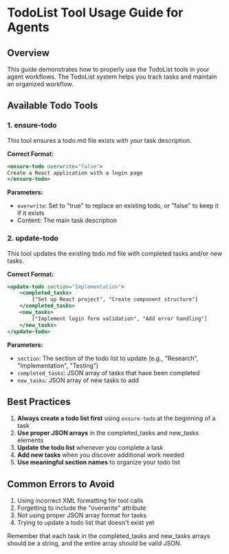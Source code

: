 # TodoList Tool Usage Guide for Agents

## Overview
This guide demonstrates how to properly use the TodoList tools in your agent workflows. The TodoList system helps you track tasks and maintain an organized workflow.

## Available Todo Tools

### 1. ensure-todo
This tool ensures a todo.md file exists with your task description.

**Correct Format:**
```xml
<ensure-todo overwrite="false">
Create a React application with a login page
</ensure-todo>
```

**Parameters:**
- `overwrite`: Set to "true" to replace an existing todo, or "false" to keep it if it exists
- Content: The main task description

### 2. update-todo
This tool updates the existing todo.md file with completed tasks and/or new tasks.

**Correct Format:**
```xml
<update-todo section="Implementation">
    <completed_tasks>
        ["Set up React project", "Create component structure"]
    </completed_tasks>
    <new_tasks>
        ["Implement login form validation", "Add error handling"]
    </new_tasks>
</update-todo>
```

**Parameters:**
- `section`: The section of the todo list to update (e.g., "Research", "Implementation", "Testing")
- `completed_tasks`: JSON array of tasks that have been completed
- `new_tasks`: JSON array of new tasks to add

## Best Practices

1. **Always create a todo list first** using `ensure-todo` at the beginning of a task
2. **Use proper JSON arrays** in the completed_tasks and new_tasks elements
3. **Update the todo list** whenever you complete a task
4. **Add new tasks** when you discover additional work needed
5. **Use meaningful section names** to organize your todo list

## Common Errors to Avoid

1. Using incorrect XML formatting for tool calls
2. Forgetting to include the "overwrite" attribute
3. Not using proper JSON array format for tasks
4. Trying to update a todo list that doesn't exist yet

Remember that each task in the completed_tasks and new_tasks arrays should be a string, and the entire array should be valid JSON. 